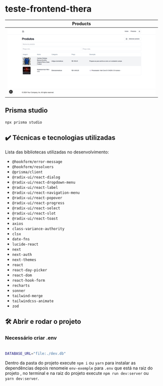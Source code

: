 # teste-frontend-thera


| Products|
|-------|
|<img src="screencapture.png" alt="Products">|



## Prisma studio 

`npx prisma studio`



## ✔️ Técnicas e tecnologias utilizadas

Lista das bibliotecas utilizadas no desenvolvimento:

- `@hookform/error-message`
- `@hookform/resolvers`
- `@prisma/client`
- `@radix-ui/react-dialog`
- `@radix-ui/react-dropdown-menu`
- `@radix-ui/react-label`
- `@radix-ui/react-navigation-menu`
- `@radix-ui/react-popover`
- `@radix-ui/react-progress`
- `@radix-ui/react-select`
- `@radix-ui/react-slot`
- `@radix-ui/react-toast`
- `axios`
- `class-variance-authority`
- `clsx`
- `date-fns`
- `lucide-react`
- `next`
- `next-auth`
- `next-themes`
- `react`
- `react-day-picker`
- `react-dom`
- `react-hook-form`
- `recharts`
- `sonner`
- `tailwind-merge`
- `tailwindcss-animate`
- `zod`


## 🛠️ Abrir e rodar o projeto

### Necessário criar .env

```bash

DATABASE_URL="file:./dev.db"
```

 Dentro da pasta do projeto execute `npm i` ou `yarn` para instalar as dependências depois renomeie `env-exemple` para `.env` que está na raiz do projeto , no terminal e na raiz do projeto execute `npm run dev:server` ou `yarn dev:server`.